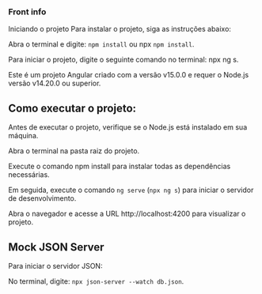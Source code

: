 ### Front info

Iniciando o projeto
Para instalar o projeto, siga as instruções abaixo:

Abra o terminal e digite: `npm install` ou npx `npm install`.

Para iniciar o projeto, digite o seguinte comando no terminal: npx ng s.

Este é um projeto Angular criado com a versão v15.0.0 e requer o Node.js versão v14.20.0 ou superior.

## Como executar o projeto:

Antes de executar o projeto, verifique se o Node.js está instalado em sua máquina.

Abra o terminal na pasta raiz do projeto.

Execute o comando npm install para instalar todas as dependências necessárias.

Em seguida, execute o comando `ng serve` (`npx ng s`) para iniciar o servidor de desenvolvimento.

Abra o navegador e acesse a URL http://localhost:4200 para visualizar o projeto.

## Mock JSON Server

Para iniciar o servidor JSON:

No terminal, digite: `npx json-server --watch db.json`.

